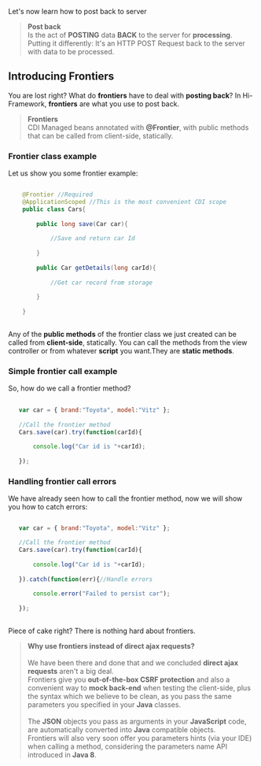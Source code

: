 <!--Topic description-->
<description>Let's now learn how to post back to server</description>



> **Post back**<br>Is the act of __POSTING__  data __BACK__ to the server for __processing__.<br> Putting it differently: It's an HTTP POST Request back to the server with data to be processed.

## Introducing Frontiers
You are lost right? What do __frontiers__ have to deal with __posting back__? In Hi-Framework, __frontiers__ are what you use to post back.

> **Frontiers**<br>CDI Managed beans annotated with __@Frontier__, with public methods that can be called from client-side, statically.


### Frontier class example
Let us show you some frontier example:



``` java 

    @Frontier //Required
    @ApplicationScoped //This is the most convenient CDI scope
    public class Cars{  
    
        public long save(Car car){
            
            //Save and return car Id
        
        }
        
        public Car getDetails(long carId){
            
            //Get car record from storage
            
        }
        
    }
    
```

Any of the __public methods__ of the frontier class we just created can be called from __client-side__, statically. 
You can call the methods from the view controller or from whatever __script__ you want.They are __static methods__.


### Simple frontier call example

So, how do we call a frontier method?


```js
    
   var car = { brand:"Toyota", model:"Vitz" };
    
   //Call the frontier method
   Cars.save(car).try(function(carId){
      
       console.log("Car id is "+carId);
      
   });


```

### Handling frontier call errors

We have already seen how to call the frontier method, now we will show you how to catch errors:

```js

   var car = { brand:"Toyota", model:"Vitz" };

   //Call the frontier method
   Cars.save(car).try(function(carId){
           
       console.log("Car id is "+carId);
           
   }).catch(function(err){//Handle errors
            
       console.error("Failed to persist car");   
      
   });
    
```

Piece of cake right? There is nothing hard about frontiers. 

> **Why use frontiers instead of direct ajax requests?**<br><br>We have been there and done that and we concluded __direct ajax requests__ aren't a big deal. <br>Frontiers give you __out-of-the-box CSRF protection__ and also
> a convenient way to __mock back-end__ when testing the client-side, plus the syntax which we believe to be clean, as you pass the same parameters
> you specified in your __Java__ classes.<br><br> The __JSON__ objects you pass as arguments in your __JavaScript__ code, are automatically converted into __Java__ compatible objects.<br> Frontiers will also very soon offer you parameters hints (via your IDE) when calling a method, considering the parameters name
> API introduced in __Java 8__.
